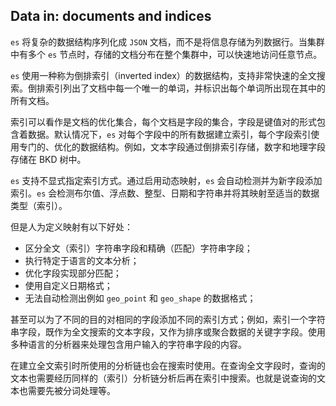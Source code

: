 ## Data in: documents and indices

`es` 将复杂的数据结构序列化成 `JSON` 文档，而不是将信息存储为列数据行。当集群中有多个 `es` 节点时，存储的文档分布在整个集群中，可以快速地访问任意节点。

`es` 使用一种称为倒排索引（inverted index）的数据结构，支持非常快速的全文搜索。倒排索引列出了文档中每一个唯一的单词，并标识出每个单词所出现在其中的所有文档。

 索引可以看作是文档的优化集合，每个文档是字段的集合，字段是键值对的形式包含着数据。默认情况下，`es` 对每个字段中的所有数据建立索引，每个字段索引使用专门的、优化的数据结构。例如，文本字段通过倒排索引存储，数字和地理字段存储在 BKD 树中。

`es` 支持不显式指定索引方式。通过启用动态映射，`es` 会自动检测并为新字段添加索引。`es` 会检测布尔值、浮点数、整型、日期和字符串并将其映射至适当的数据类型（索引）。

但是人为定义映射有以下好处：

- 区分全文（索引）字符串字段和精确（匹配）字符串字段；
- 执行特定于语言的文本分析；
- 优化字段实现部分匹配；
- 使用自定义日期格式；
- 无法自动检测出例如 `geo_point` 和 `geo_shape` 的数据格式；

甚至可以为了不同的目的对相同的字段添加不同的索引方式；例如，索引一个字符串字段，既作为全文搜索的文本字段，又作为排序或聚合数据的关键字字段。使用多种语言的分析器来处理包含用户输入的字符串字段的内容。

在建立全文索引时所使用的分析链也会在搜索时使用。在查询全文字段时，查询的文本也需要经历同样的（索引）分析链分析后再在索引中搜索。也就是说查询的文本也需要先被分词处理等。
